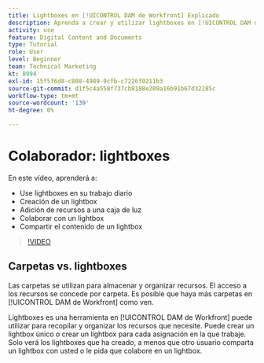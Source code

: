 ```yaml
---
title: Lightboxes en [!UICONTROL DAM de Workfront] Explicado
description: Aprenda a crear y utilizar lightboxes en [!UICONTROL DAM de Workfront].
activity: use
feature: Digital Content and Documents
type: Tutorial
role: User
level: Beginner
team: Technical Marketing
kt: 8994
exl-id: 15f5f6d8-c808-4989-9cfb-c7226f0211b3
source-git-commit: d1f5c4a558f737cb8188e209a16b91b67d32285c
workflow-type: tm+mt
source-wordcount: '139'
ht-degree: 0%

---
```


# Colaborador: lightboxes

En este vídeo, aprenderá a:

* Use lightboxes en su trabajo diario
* Creación de un lightbox
* Adición de recursos a una caja de luz
* Colaborar con un lightbox
* Compartir el contenido de un lightbox

>[!VIDEO](https://video.tv.adobe.com/v/335254/?quality=12)

## Carpetas vs. lightboxes

Las carpetas se utilizan para almacenar y organizar recursos. El acceso a los recursos se concede por carpeta. Es posible que haya más carpetas en [!UICONTROL DAM de Workfront] como ven.

Lightboxes es una herramienta en [!UICONTROL DAM de Workfront] puede utilizar para recopilar y organizar los recursos que necesite. Puede crear un lightbox único o crear un lightbox para cada asignación en la que trabaje. Solo verá los lightboxes que ha creado, a menos que otro usuario comparta un lightbox con usted o le pida que colabore en un lightbox.
